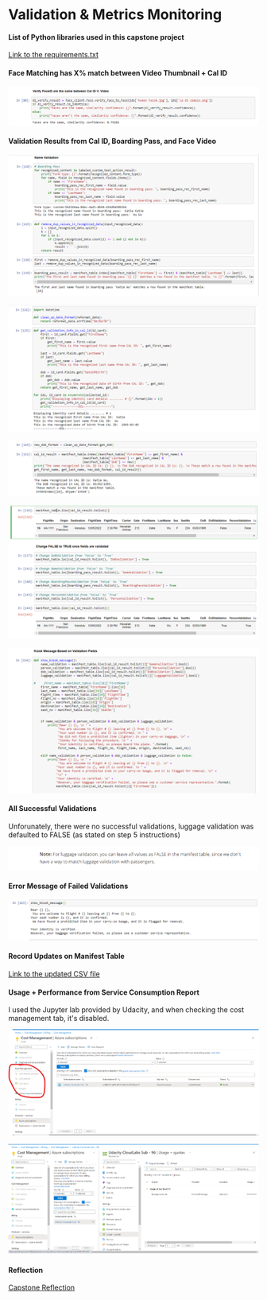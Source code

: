 # Validation & Metrics Monitoring

#### List of Python libraries used in this capstone project

[Link to the requirements.txt](./requirements.txt)

#### Face Matching has X% match between Video Thumbnail + Cal ID

![](val_monitoring_ID_vid_match.png)

#### Validation Results from Cal ID, Boarding Pass, and Face Video

![](val_monitoring_name_match_manifest_V_boarding_pass.png)

![](val_monitoring_name_dob_match_manifest_V_cal_ID.png)

![](val_monitoring_name_dob_match_manifest_V_cal_ID_2.png)

![](val_monitoring_return_true_on_validated_fields.png)

![](val_monitoring_kiosk_message_function.png)


#### All Successful Validations

Unforunately, there were no successful validations, luggage validation was defaulted to FALSE (as stated on step 5 instructions)

![](luggage_val_false.png)

#### Error Message of Failed Validations

![](val_monitoring_call_kiosk_message_function.png)

#### Record Updates on Manifest Table

[Link to the updated CSV file](./flight_manifest_table_updated.csv)


#### Usage + Performance from Service Consumption Report

I used the Jupyter lab provided by Udacity, and when checking the cost management tab, it's disabled. 

![](cost_blanked_out.png)

![](service_consumption_report.png)

#### Reflection 
[Capstone Reflection](./capstone1_reflection.pdf)